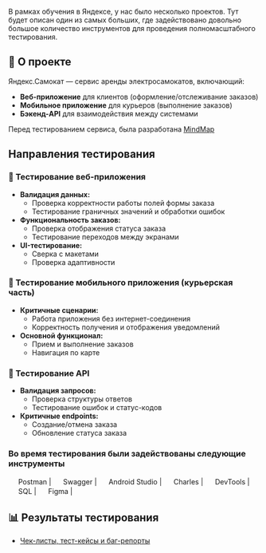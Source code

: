 В рамках обучения в Яндексе, у нас было несколько проектов. Тут будет описан один из самых больших, где задействовано довольно большое количество инструментов для проведения полномасштабного тестирования.

## 📌 **О проекте**  
Яндекс.Самокат — сервис аренды электросамокатов, включающий:  
- **Веб-приложение** для клиентов (оформление/отслеживание заказов)  
- **Мобильное приложение** для курьеров (выполнение заказов)  
- **Бэкенд-API** для взаимодействия между системами

 Перед тестированием сервиса, была разработана [MindMap](https://miro.com/app/board/uXjVI1lwBdg=/?share_link_id=565720288200) 
## Направления тестирования
### 🔹 Тестирование веб-приложения  
- **Валидация данных:**  
  - Проверка корректности работы полей формы заказа  
  - Тестирование граничных значений и обработки ошибок  
- **Функциональность заказов:**  
  - Проверка отображения статуса заказа  
  - Тестирование переходов между экранами  
- **UI-тестирование:**  
  - Сверка с макетами  
  - Проверка адаптивности  

### 🔹 Тестирование мобильного приложения (курьерская часть)  
- **Критичные сценарии:**  
  - Работа приложения без интернет-соединения  
  - Корректность получения и отображения уведомлений  
- **Основной функционал:**  
  - Прием и выполнение заказов  
  - Навигация по карте  

### 🔹 Тестирование API  
- **Валидация запросов:**  
  - Проверка структуры ответов  
  - Тестирование ошибок и статус-кодов  
- **Критичные endpoints:**  
  - Создание/отмена заказа  
  - Обновление статуса заказа
 
 ### Во время тестирования были задействованы следующие инструменты
 <img src="https://cdn.iconscout.com/icon/free/png-256/free-postman-logo-icon-download-in-svg-png-gif-file-formats--technology-social-media-company-brand-vol-5-pack-logos-icons-2945092.png?f=webp&w=256" width="16" height="16"> Postman | <img src="https://static-00.iconduck.com/assets.00/swagger-icon-2048x2048-563qbzey.png" width="16" height="16"> Swagger |
<img src="https://upload.wikimedia.org/wikipedia/commons/thumb/c/c1/Android_Studio_icon_%282023%29.svg/768px-Android_Studio_icon_%282023%29.svg.png" width="16" height="16"> Android Studio | <img src="https://images.icon-icons.com/3053/PNG/512/charles_proxy_macos_bigsur_icon_190302.png" width="16" height="16"> Charles |
<img src="https://static-00.iconduck.com/assets.00/chrome-devtools-icon-1024x1024-bgoqb03p.png" width="16" height="16"> DevTools |
 <img src="https://cdn-icons-png.flaticon.com/512/2772/2772128.png" width="16" height="16"> SQL | <img src="https://cdn-icons-png.flaticon.com/512/5968/5968705.png" width="16" height="16"> Figma |


## 📊 Результаты тестирования
- [Чек-листы, тест-кейсы и баг-репорты](https://docs.google.com/spreadsheets/d/1XvE4-vEOHnF_dGBb7mOGcGQTUE8E15-fZOd9rdydaKI/edit?usp=sharing)  
